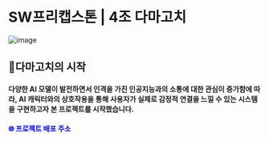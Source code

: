 # SW프리캡스톤 | 4조 다마고치
![image](https://github.com/user-attachments/assets/fc593705-70af-405a-939d-3be81591f8d8)


## 👾다마고치의 시작
<h4>다양한 AI 모델이 발전하면서 인격을 가진 인공지능과의 소통에 대한 관심이 증가함에 따라, AI 캐릭터와의 상호작용을 통해 사용자가 실제로 감정적 연결을 느낄 수 있는 
시스템을 구현하고자 본 프로젝트를 시작했습니다.</h4>
<p>
  <a href="http://damagochi.shop" style="color: blue; font-weight: bold; text-decoration: none; border-bottom: none;">
    🌐 프로젝트 배포 주소
  </a>
</p>
